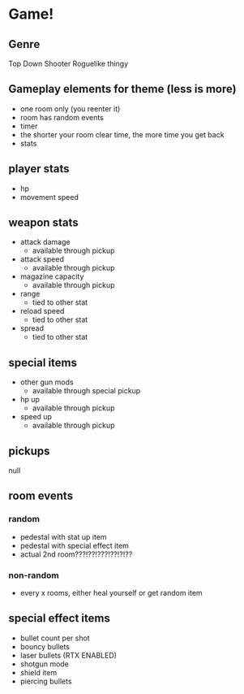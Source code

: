# Game!

## Genre

Top Down Shooter Roguelike thingy

## Gameplay elements for theme (less is more)

- one room only (you reenter it)
- room has random events
- timer
- the shorter your room clear time, the more time you get back
- stats

## player stats

- hp
- movement speed

## weapon stats

- attack damage <!-- dmg up, range down -->
  - available through pickup
- attack speed <!-- shoot faster, increases spread -->
  - available through pickup
- magazine capacity <!-- more ammo in gun, reload speed slower -->
  - available through pickup
- range
  - tied to other stat
- reload speed
  - tied to other stat
- spread
  - tied to other stat

## special items

- other gun mods
  - available through special pickup
- hp up
  - available through pickup
- speed up
  - available through pickup

## pickups

null

## room events

### random

- pedestal with stat up item <!-- common -->
- pedestal with special effect item <!-- rare -->
- actual 2nd room???!??!???!??!?!?? <!-- ghost rare -->

### non-random

- every x rooms, either heal yourself or get random item

## special effect items

- bullet count per shot
- bouncy bullets
- laser bullets (RTX ENABLED)
- shotgun mode
- shield item
- piercing bullets
